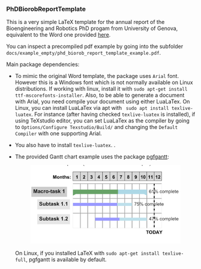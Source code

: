 ### PhDBiorobReportTemplate

This is a very simple LaTeX template for the annual report of the Bioengineering and Robotics PhD progam from University of Genova, equivalent to the Word one provided [here](https://biorob.phd.unige.it/docforms).

You can inspect a precompiled pdf example by going into the subfolder ```docs/example_empty/phd_biorob_report_template_example.pdf```.

Main package dependencies: 
- To mimic the original Word template, the package uses ```Arial``` font. However this is a Windows font which is not normally available on Linux distributions. If working with linux, install it with `sudo apt-get install ttf-mscorefonts-installer`. Also, to be able to generate a document with Arial, you need compile your document using either LuaLaTex. On Linux, you can install LuaLaTex via apt with ``` sudo apt install texlive-luatex```. For instance (after having checked ```texlive-luatex``` is installed), if using TeXstudio editor, you can set LuaLaTex as the compiler by going to ```Options/Configure Texstudio/Build/``` and changing the ```Default Compiler``` with one supporting Arial.
- You also have to install ```texlive-luatex```. .
- The provided Gantt chart example uses the package [pgfgantt](https://ctan.org/pkg/pgfgantt):

    <div style="text-align:center">
        <img src="docs/imgs/example_gantt.png" alt="drawing" width="400"/>
    </div>  

    On Linux, if you installed LaTeX with ```sudo apt-get install texlive-full```, pgfgantt is available by default.